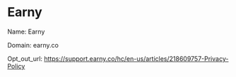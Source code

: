 # Earny

Name: Earny

Domain: earny.co

Opt_out_url: https://support.earny.co/hc/en-us/articles/218609757-Privacy-Policy
